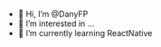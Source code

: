 - 👋 Hi, I’m @DanyFP
- 👀 I’m interested in ...
- 🌱 I’m currently learning ReactNative

<!---
DanyFP/DanyFP is a ✨ special ✨ repository because its `README.md` (this file) appears on your GitHub profile.
You can click the Preview link to take a look at your changes.
--->
